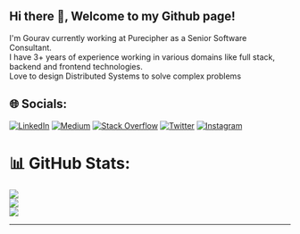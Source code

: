 ## Hi there 👋, Welcome to my Github page!
I'm Gourav currently working at Purecipher as a Senior Software Consultant.<br>I have 3+ years of experience working in various domains like full stack, backend and frontend technologies.<br>Love to design Distributed Systems to solve complex problems


## 🌐 Socials:
[![LinkedIn](https://img.shields.io/badge/LinkedIn-%230077B5.svg?logo=linkedin&logoColor=white)](https://linkedin.com/in/gouravbanerjee713) [![Medium](https://img.shields.io/badge/Medium-12100E?logo=medium&logoColor=white)](https://medium.com/@@banerjeec713) [![Stack Overflow](https://img.shields.io/badge/-Stackoverflow-FE7A16?logo=stack-overflow&logoColor=white)](https://stackoverflow.com/users/c713) [![Twitter](https://img.shields.io/badge/Twitter-%231DA1F2.svg?logo=Twitter&logoColor=white)](https://twitter.com/@GouravB19934231) [![Instagram](https://img.shields.io/badge/Instagram-%23E4405F.svg?logo=Instagram&logoColor=white)](https://instagram.com/@gbee_dev) 

# 📊 GitHub Stats:
![](https://github-readme-stats.vercel.app/api?username=C713Gb&theme=dark&hide_border=false&include_all_commits=false&count_private=false)<br/>
![](https://github-readme-streak-stats.herokuapp.com/?user=C713Gb&theme=dark&hide_border=false)<br/>
![](https://github-readme-stats.vercel.app/api/top-langs/?username=C713Gb&theme=dark&hide_border=false&include_all_commits=false&count_private=false&layout=compact)

---

<!-- Proudly created with GPRM ( https://gprm.itsvg.in ) -->
